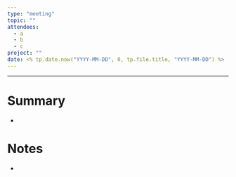 ```yaml
---
type: "meeting"
topic: ""
attendees:
  - a
  - b
  - c
project: "" 
date: <% tp.date.now("YYYY-MM-DD", 0, tp.file.title, "YYYY-MM-DD") %>
---
```

---

# Summary
- 

# Notes
- 